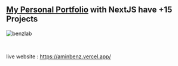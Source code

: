 ## [My Personal Portfolio](https://aminbenz.vercel.app/ 'Personel Portofolio') with NextJS have +15 Projects

![benzlab](https://i.ibb.co/sQYm8ks/clean-ipad-screen-mockup-with-keyboard.png)

<br>

live website : https://aminbenz.vercel.app/
